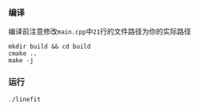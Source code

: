 ### 编译

编译前注意修改`main.cpp`中`21`行的文件路径为你的实际路径

```
mkdir build && cd build
cmake ..
make -j
```

### 运行

```
./linefit
```

